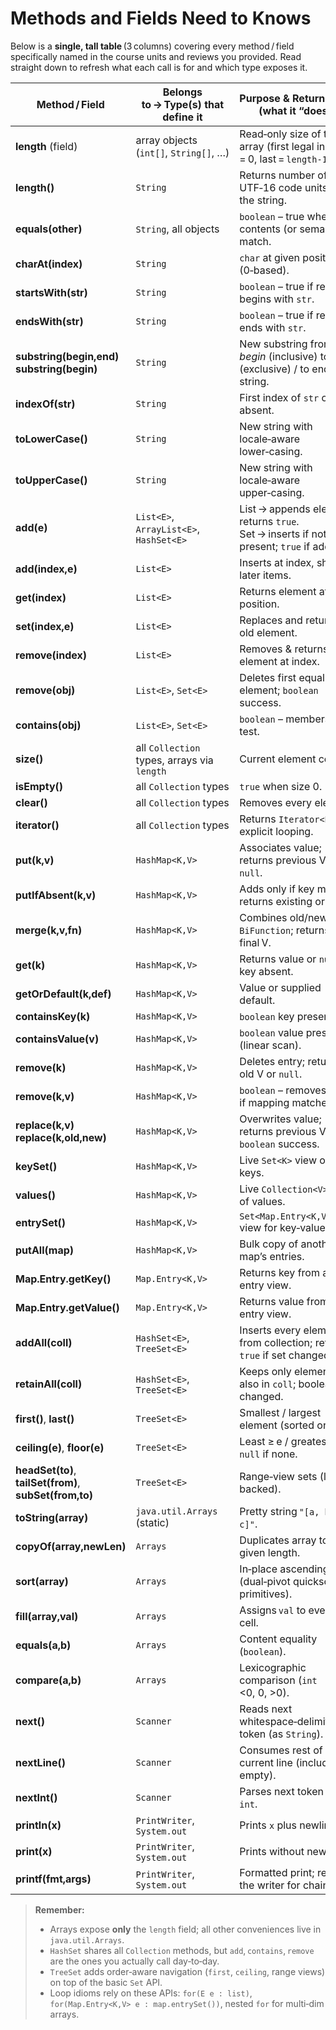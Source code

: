 # Methods and Fields Need to Knows

Below is a **single, tall table** (3 columns) covering every method / field specifically named in the course units and reviews you provided.  Read straight down to refresh what each call is for and which type exposes it.

| Method / Field                                             | Belongs to → Type(s) that define it         | Purpose & Return‑value (what it “does”)                                                   |
| ---------------------------------------------------------- | ------------------------------------------- | ----------------------------------------------------------------------------------------- |
| **length** (field)                                         | array objects (`int[]`, `String[]`, …)      | Read‑only size of the array (first legal index = 0, last = `length‑1`).                   |
| **length()**                                               | `String`                                    | Returns number of UTF‑16 code units in the string.                                        |
| **equals(other)**                                          | `String`, all objects                       | `boolean` – true when contents (or semantics) match.                                      |
| **charAt(index)**                                          | `String`                                    | `char` at given position (0‑based).                                                       |
| **startsWith(str)**                                        | `String`                                    | `boolean` – true if receiver begins with `str`.                                           |
| **endsWith(str)**                                          | `String`                                    | `boolean` – true if receiver ends with `str`.                                             |
| **substring(begin,end)**<br>**substring(begin)**           | `String`                                    | New substring from *begin* (inclusive) to *end* (exclusive) / to end of string.           |
| **indexOf(str)**                                           | `String`                                    | First index of `str` or `‑1` if absent.                                                   |
| **toLowerCase()**                                          | `String`                                    | New string with locale‑aware lower‑casing.                                                |
| **toUpperCase()**                                          | `String`                                    | New string with locale‑aware upper‑casing.                                                |
| **add(e)**                                                 | `List<E>`, `ArrayList<E>`, `HashSet<E>`     | List → appends element; returns `true`.<br>Set → inserts if not present; `true` if added. |
| **add(index,e)**                                           | `List<E>`                                   | Inserts at index, shifting later items.                                                   |
| **get(index)**                                             | `List<E>`                                   | Returns element at position.                                                              |
| **set(index,e)**                                           | `List<E>`                                   | Replaces and returns old element.                                                         |
| **remove(index)**                                          | `List<E>`                                   | Removes & returns element at index.                                                       |
| **remove(obj)**                                            | `List<E>`, `Set<E>`                         | Deletes first equal element; `boolean` success.                                           |
| **contains(obj)**                                          | `List<E>`, `Set<E>`                         | `boolean` – membership test.                                                              |
| **size()**                                                 | all `Collection` types, arrays via `length` | Current element count.                                                                    |
| **isEmpty()**                                              | all `Collection` types                      | `true` when size 0.                                                                       |
| **clear()**                                                | all `Collection` types                      | Removes every element.                                                                    |
| **iterator()**                                             | all `Collection` types                      | Returns `Iterator<E>` for explicit looping.                                               |
| **put(k,v)**                                               | `HashMap<K,V>`                              | Associates value; returns previous V or `null`.                                           |
| **putIfAbsent(k,v)**                                       | `HashMap<K,V>`                              | Adds only if key missing; returns existing or `null`.                                     |
| **merge(k,v,fn)**                                          | `HashMap<K,V>`                              | Combines old/new via `BiFunction`; returns final V.                                       |
| **get(k)**                                                 | `HashMap<K,V>`                              | Returns value or `null` if key absent.                                                    |
| **getOrDefault(k,def)**                                    | `HashMap<K,V>`                              | Value or supplied default.                                                                |
| **containsKey(k)**                                         | `HashMap<K,V>`                              | `boolean` key presence.                                                                   |
| **containsValue(v)**                                       | `HashMap<K,V>`                              | `boolean` value presence (linear scan).                                                   |
| **remove(k)**                                              | `HashMap<K,V>`                              | Deletes entry; returns old V or `null`.                                                   |
| **remove(k,v)**                                            | `HashMap<K,V>`                              | `boolean` – removes only if mapping matches.                                              |
| **replace(k,v)**<br>**replace(k,old,new)**                 | `HashMap<K,V>`                              | Overwrites value; returns previous V / `boolean` success.                                 |
| **keySet()**                                               | `HashMap<K,V>`                              | Live `Set<K>` view of keys.                                                               |
| **values()**                                               | `HashMap<K,V>`                              | Live `Collection<V>` view of values.                                                      |
| **entrySet()**                                             | `HashMap<K,V>`                              | `Set<Map.Entry<K,V>>` view for key‑value pairs.                                           |
| **putAll(map)**                                            | `HashMap<K,V>`                              | Bulk copy of another map’s entries.                                                       |
| **Map.Entry.getKey()**                                     | `Map.Entry<K,V>`                            | Returns key from an entry view.                                                           |
| **Map.Entry.getValue()**                                   | `Map.Entry<K,V>`                            | Returns value from an entry view.                                                         |
| **addAll(coll)**                                           | `HashSet<E>`, `TreeSet<E>`                  | Inserts every element from collection; returns `true` if set changed.                     |
| **retainAll(coll)**                                        | `HashSet<E>`, `TreeSet<E>`                  | Keeps only elements also in `coll`; boolean changed.                                      |
| **first()**, **last()**                                    | `TreeSet<E>`                                | Smallest / largest element (sorted order).                                                |
| **ceiling(e)**, **floor(e)**                               | `TreeSet<E>`                                | Least ≥ e / greatest ≤ e; `null` if none.                                                 |
| **headSet(to)**, **tailSet(from)**,<br>**subSet(from,to)** | `TreeSet<E>`                                | Range‑view sets (live, backed).                                                           |
| **toString(array)**                                        | `java.util.Arrays` (static)                 | Pretty string `"[a, b, c]"`.                                                              |
| **copyOf(array,newLen)**                                   | `Arrays`                                    | Duplicates array to given length.                                                         |
| **sort(array)**                                            | `Arrays`                                    | In‑place ascending sort (dual‑pivot quicksort for primitives).                            |
| **fill(array,val)**                                        | `Arrays`                                    | Assigns `val` to every cell.                                                              |
| **equals(a,b)**                                            | `Arrays`                                    | Content equality (`boolean`).                                                             |
| **compare(a,b)**                                           | `Arrays`                                    | Lexicographic comparison (`int` <0, 0, >0).                                               |
| **next()**                                                 | `Scanner`                                   | Reads next whitespace‑delimited token (as `String`).                                      |
| **nextLine()**                                             | `Scanner`                                   | Consumes rest of current line (including empty).                                          |
| **nextInt()**                                              | `Scanner`                                   | Parses next token as `int`.                                                               |
| **println(x)**                                             | `PrintWriter`, `System.out`                 | Prints `x` plus newline.                                                                  |
| **print(x)**                                               | `PrintWriter`, `System.out`                 | Prints without newline.                                                                   |
| **printf(fmt,args)**                                       | `PrintWriter`, `System.out`                 | Formatted print; returns the writer for chaining.                                         |

> **Remember:**
>
> * Arrays expose **only** the `length` field; all other conveniences live in `java.util.Arrays`.
> * `HashSet` shares all `Collection` methods, but `add`, `contains`, `remove` are the ones you actually call day‑to‑day.
> * `TreeSet` adds order‑aware navigation (`first`, `ceiling`, range views) on top of the basic `Set` API.
> * Loop idioms rely on these APIs: `for(E e : list)`, `for(Map.Entry<K,V> e : map.entrySet())`, nested `for` for multi‑dim arrays.

